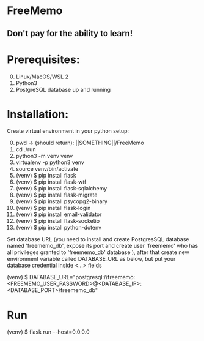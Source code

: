 # FreeMemo

## Don't pay for the ability to learn!

# Prerequisites:
0. Linux/MacOS/WSL 2
1. Python3
2. PostgreSQL database up and running


# Installation:
Create virtual environment in your python setup:

0. pwd -> (should return): ||SOMETHING||/FreeMemo  
1. cd ./run
2. python3 -m venv venv
3. virtualenv -p python3 venv
4. source venv/bin/activate
5. (venv) $ pip install flask
6. (venv) $ pip install flask-wtf
7. (venv) $ pip install flask-sqlalchemy
8. (venv) $ pip install flask-migrate
9. (venv) $ pip install psycopg2-binary
10. (venv) $ pip install flask-login
11. (venv) $ pip install email-validator
12. (venv) $ pip install flask-socketio
13. (venv) $ pip install python-dotenv


Set database URL (you need to install and create PostgresSQL database named 'freememo_db', expose its port and create user 'freememo' who has all privileges granted to 'freememo_db' database ), after that create new environment variable called DATABASE_URL as below, but put your database credential inside <...> fields

(venv) $ DATABASE_URL="postgresql://freememo:<FREEMEMO_USER_PASSWORD>@<DATABASE_IP>:<DATABASE_PORT>/freememo_db"

# Run
(venv) $ flask run --host=0.0.0.0

